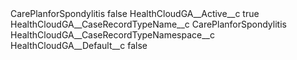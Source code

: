<?xml version="1.0" encoding="UTF-8"?>
<CustomMetadata xmlns="http://soap.sforce.com/2006/04/metadata" xmlns:xsi="http://www.w3.org/2001/XMLSchema-instance" xmlns:xsd="http://www.w3.org/2001/XMLSchema">
    <label>CarePlanforSpondylitis</label>
    <protected>false</protected>
    <values>
        <field>HealthCloudGA__Active__c</field>
        <value xsi:type="xsd:boolean">true</value>
    </values>
    <values>
        <field>HealthCloudGA__CaseRecordTypeName__c</field>
        <value xsi:type="xsd:string">CarePlanforSpondylitis</value>
    </values>
    <values>
        <field>HealthCloudGA__CaseRecordTypeNamespace__c</field>
        <value xsi:nil="true"/>
    </values>
    <values>
        <field>HealthCloudGA__Default__c</field>
        <value xsi:type="xsd:boolean">false</value>
    </values>
</CustomMetadata>
